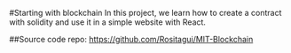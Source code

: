 #Starting with blockchain
In this project, we learn how to create a contract with solidity and use it in a simple website with React.



##Source code repo:
https://github.com/Rositagui/MIT-Blockchain 
